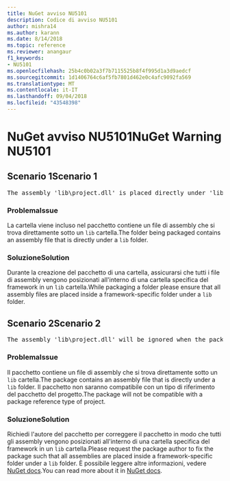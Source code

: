 ```yaml
---
title: NuGet avviso NU5101
description: Codice di avviso NU5101
author: mishra14
ms.author: karann
ms.date: 8/14/2018
ms.topic: reference
ms.reviewer: anangaur
f1_keywords:
- NU5101
ms.openlocfilehash: 25b4c0b02a3f7b7115525b8f4f995d1a3d9aedcf
ms.sourcegitcommit: 1d1406764c6af5fb7801d462e0c4afc9092fa569
ms.translationtype: MT
ms.contentlocale: it-IT
ms.lasthandoff: 09/04/2018
ms.locfileid: "43548398"
---
```

# <a name="nuget-warning-nu5101"></a><span data-ttu-id="0b6c7-103">NuGet avviso NU5101</span><span class="sxs-lookup"><span data-stu-id="0b6c7-103">NuGet Warning NU5101</span></span>

## <a name="scenario-1"></a><span data-ttu-id="0b6c7-104">Scenario 1</span><span class="sxs-lookup"><span data-stu-id="0b6c7-104">Scenario 1</span></span>
<pre>The assembly 'lib\project.dll' is placed directly under 'lib' folder. It is recommended that assemblies be placed inside a framework-specific folder. Move it into a framework-specific folder.</pre>

### <a name="issue"></a><span data-ttu-id="0b6c7-105">Problema</span><span class="sxs-lookup"><span data-stu-id="0b6c7-105">Issue</span></span>

<span data-ttu-id="0b6c7-106">La cartella viene incluso nel pacchetto contiene un file di assembly che si trova direttamente sotto un `lib` cartella.</span><span class="sxs-lookup"><span data-stu-id="0b6c7-106">The folder being packaged contains an assembly file that is directly under a `lib` folder.</span></span>


### <a name="solution"></a><span data-ttu-id="0b6c7-107">Soluzione</span><span class="sxs-lookup"><span data-stu-id="0b6c7-107">Solution</span></span>

<span data-ttu-id="0b6c7-108">Durante la creazione del pacchetto di una cartella, assicurarsi che tutti i file di assembly vengono posizionati all'interno di una cartella specifica del framework in un `lib` cartella.</span><span class="sxs-lookup"><span data-stu-id="0b6c7-108">While packaging a folder please ensure that all assembly files are placed inside a framework-specific folder under a `lib` folder.</span></span>


## <a name="scenario-2"></a><span data-ttu-id="0b6c7-109">Scenario 2</span><span class="sxs-lookup"><span data-stu-id="0b6c7-109">Scenario 2</span></span>
<pre>The assembly 'lib\project.dll' will be ignored when the package is installed after the migration.</pre>

### <a name="issue"></a><span data-ttu-id="0b6c7-110">Problema</span><span class="sxs-lookup"><span data-stu-id="0b6c7-110">Issue</span></span>

<span data-ttu-id="0b6c7-111">Il pacchetto contiene un file di assembly che si trova direttamente sotto un `lib` cartella.</span><span class="sxs-lookup"><span data-stu-id="0b6c7-111">The package contains an assembly file that is directly under a `lib` folder.</span></span> <span data-ttu-id="0b6c7-112">Il pacchetto non saranno compatibile con un tipo di riferimento del pacchetto del progetto.</span><span class="sxs-lookup"><span data-stu-id="0b6c7-112">The package will not be compatible with a package reference type of project.</span></span>


### <a name="solution"></a><span data-ttu-id="0b6c7-113">Soluzione</span><span class="sxs-lookup"><span data-stu-id="0b6c7-113">Solution</span></span>

<span data-ttu-id="0b6c7-114">Richiedi l'autore del pacchetto per correggere il pacchetto in modo che tutti gli assembly vengono posizionati all'interno di una cartella specifica del framework in un `lib` cartella.</span><span class="sxs-lookup"><span data-stu-id="0b6c7-114">Please request the package author to fix the package such that all assemblies are placed inside a framework-specific folder under a `lib` folder.</span></span> <span data-ttu-id="0b6c7-115">È possibile leggere altre informazioni, vedere [NuGet docs](https://docs.microsoft.com/en-us/nuget/reference/migrate-packages-config-to-package-reference).</span><span class="sxs-lookup"><span data-stu-id="0b6c7-115">You can read more about it in [NuGet docs](https://docs.microsoft.com/en-us/nuget/reference/migrate-packages-config-to-package-reference).</span></span>



